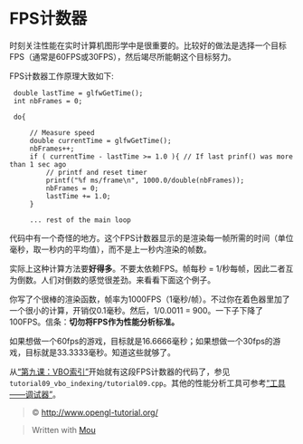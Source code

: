 FPS计数器
===
时刻关注性能在实时计算机图形学中是很重要的。比较好的做法是选择一个目标FPS（通常是60FPS或30FPS），然后竭尽所能朝这个目标努力。

FPS计数器工作原理大致如下:

```
 double lastTime = glfwGetTime();
 int nbFrames = 0;

 do{
 
     // Measure speed
     double currentTime = glfwGetTime();
     nbFrames++;
     if ( currentTime - lastTime >= 1.0 ){ // If last prinf() was more than 1 sec ago
         // printf and reset timer
         printf("%f ms/frame\n", 1000.0/double(nbFrames));
         nbFrames = 0;
         lastTime += 1.0;
     }

     ... rest of the main loop
```

代码中有一个奇怪的地方。这个FPS计数器显示的是渲染每一帧所需的时间（单位毫秒，取一秒内的平均值），而不是上一秒内渲染的帧数。

实际上这种计算方法要**好得多**。不要太依赖FPS。帧每秒 = 1/秒每帧，因此二者互为倒数。人们对倒数的感觉很差劲。来看看下面这个例子。

你写了个很棒的渲染函数，帧率为1000FPS（1毫秒/帧）。不过你在着色器里加了一个很小的计算，开销仅0.1毫秒。然后，1/0.0011 = 900。一下子下降了100FPS。信条：**切勿将FPS作为性能分析标准。**

如果想做一个60fps的游戏，目标就是16.6666毫秒；如果想做一个30fps的游戏，目标就是33.3333毫秒。知道这些就够了。

从[“第九课：VBO索引”](http://www.opengl-tutorial.org/intermediate-tutorials/tutorial-9-vbo-indexing/)开始就有这段FPS计数器的代码了，参见`tutorial09_vbo_indexing/tutorial09.cpp`。其他的性能分析工具可参考[“工具——调试器”](http://www.opengl-tutorial.org/miscellaneous/useful-tools-links/#header-4)。 

> &copy; http://www.opengl-tutorial.org/

> Written with [Mou](http://25.io/mou/)